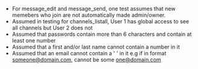 * For message_edit and message_send, one test assumes that new memebers who join are not automatically made admin/owner.
* Assumed in testing for channels_listall, User 1 has global access to see all channels but User 2 does not
* Assumed that passwords contain more than 6 characters and contain at least one number
* Assumed that a first and/or last name cannot contain a number in it
* Assumed that an email cannot contain a ' ' in it e.g if in format someone@domain.com, cannot be some one@domain.com